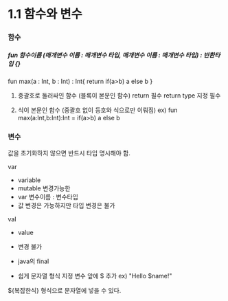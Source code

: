 # 1.1 함수와 변수

### 함수 
##### fun 함수이름 (매개변수 이름 : 매개변수 타입, 매개변수 이름 : 매개변수 타입) : 반환타입 {}

fun max(a : Int, b : Int) : Int{
    return if(a>b) a else b
}

1) 중괄호로 둘러싸인 함수 (블록이 본문인 함수)
return 필수
return type 지정 필수

2) 식이 본문인 함수 (중괄호 없이 등호와 식으로만 이뤄짐)
ex) fun max(a:Int,b:Int):Int = if(a>b) a else b

### 변수
값을 초기화하지 않으면 반드시 타입 명시해야 함.

var 
- variable
- mutable 변경가능한
- var 변수이름 : 변수타입
- 값 변경은 가능하지만 타입 변경은 불가

val
- value
- 변경 불가
- java의 final

- 쉽게 문자열 형식 지정
변수 앞에 $ 추가
ex) "Hello $name!"

${복잡한식} 형식으로 문자열에 넣을 수 있다.
